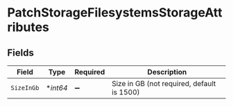 # PatchStorageFilesystemsStorageAttributes


## Fields

| Field                                      | Type                                       | Required                                   | Description                                |
| ------------------------------------------ | ------------------------------------------ | ------------------------------------------ | ------------------------------------------ |
| `SizeInGb`                                 | **int64*                                   | :heavy_minus_sign:                         | Size in GB (not required, default is 1500) |